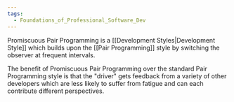 ```yaml
---
tags:
  - Foundations_of_Professional_Software_Dev
---
```

Promiscuous Pair Programming is a [[Development Styles|Development Style]] which builds upon the [[Pair Programming]] style by switching the observer at frequent intervals.

The benefit of Promiscuous Pair Programming over the standard Pair Programming style is that the "driver" gets feedback from a variety of other developers which are less likely to suffer from fatigue and can each contribute different perspectives.